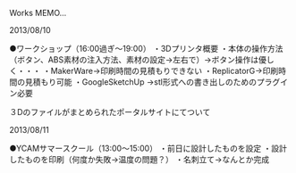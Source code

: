 Works MEMO...

2013/08/10

●ワークショップ（16:00過ぎ〜19:00）
・3Dプリンタ概要
・本体の操作方法
（ボタン、ABS素材の注入方法、素材の設定→左右で）→ボタン操作は優しく・・・
・MakerWare→印刷時間の見積もりできない
・ReplicatorG→印刷時間の見積もり可能
・GoogleSketchUp
→stl形式への書き出しのためのプラグイン必要

３Dのファイルがまとめられたポータルサイトにてついて

2013/08/11

●YCAMサマースクール（13:00〜15:00）
・前日に設計したものを設定
・設計したものを印刷（何度か失敗→温度の問題？）
・名刺立て→なんとか完成
